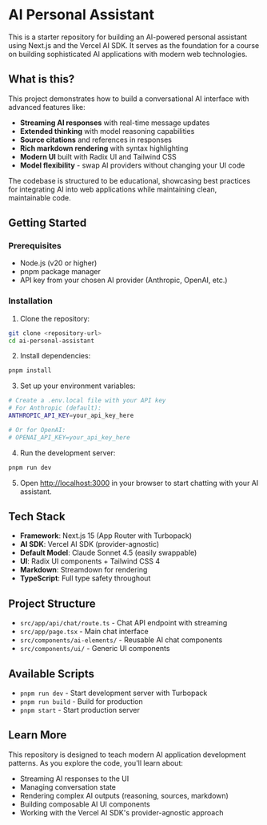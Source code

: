 # AI Personal Assistant

This is a starter repository for building an AI-powered personal assistant using Next.js and the Vercel AI SDK. It serves as the foundation for a course on building sophisticated AI applications with modern web technologies.

## What is this?

This project demonstrates how to build a conversational AI interface with advanced features like:

- **Streaming AI responses** with real-time message updates
- **Extended thinking** with model reasoning capabilities
- **Source citations** and references in responses
- **Rich markdown rendering** with syntax highlighting
- **Modern UI** built with Radix UI and Tailwind CSS
- **Model flexibility** - swap AI providers without changing your UI code

The codebase is structured to be educational, showcasing best practices for integrating AI into web applications while maintaining clean, maintainable code.

## Getting Started

### Prerequisites

- Node.js (v20 or higher)
- pnpm package manager
- API key from your chosen AI provider (Anthropic, OpenAI, etc.)

### Installation

1. Clone the repository:

```bash
git clone <repository-url>
cd ai-personal-assistant
```

2. Install dependencies:

```bash
pnpm install
```

3. Set up your environment variables:

```bash
# Create a .env.local file with your API key
# For Anthropic (default):
ANTHROPIC_API_KEY=your_api_key_here

# Or for OpenAI:
# OPENAI_API_KEY=your_api_key_here
```

4. Run the development server:

```bash
pnpm run dev
```

5. Open [http://localhost:3000](http://localhost:3000) in your browser to start chatting with your AI assistant.

## Tech Stack

- **Framework**: Next.js 15 (App Router with Turbopack)
- **AI SDK**: Vercel AI SDK (provider-agnostic)
- **Default Model**: Claude Sonnet 4.5 (easily swappable)
- **UI**: Radix UI components + Tailwind CSS 4
- **Markdown**: Streamdown for rendering
- **TypeScript**: Full type safety throughout

## Project Structure

- `src/app/api/chat/route.ts` - Chat API endpoint with streaming
- `src/app/page.tsx` - Main chat interface
- `src/components/ai-elements/` - Reusable AI chat components
- `src/components/ui/` - Generic UI components

## Available Scripts

- `pnpm run dev` - Start development server with Turbopack
- `pnpm run build` - Build for production
- `pnpm start` - Start production server

## Learn More

This repository is designed to teach modern AI application development patterns. As you explore the code, you'll learn about:

- Streaming AI responses to the UI
- Managing conversation state
- Rendering complex AI outputs (reasoning, sources, markdown)
- Building composable AI UI components
- Working with the Vercel AI SDK's provider-agnostic approach
